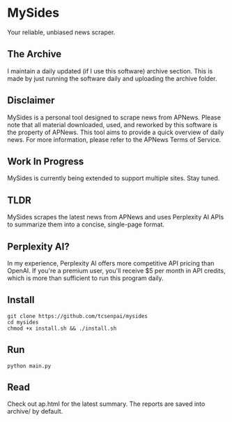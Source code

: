# MySides

 Your reliable, unbiased news scraper. 

## The Archive

I maintain a daily updated (if I use this software) archive section. This is made by just running the software daily and uploading the archive folder.

## Disclaimer

MySides is a personal tool designed to scrape news from APNews. Please note that all material downloaded, used, and reworked by this software is the property of APNews. This tool aims to provide a quick overview of daily news. For more information, please refer to the APNews Terms of Service.

## Work In Progress

MySides is currently being extended to support multiple sites.
Stay tuned.

## TLDR

MySides scrapes the latest news from APNews and uses Perplexity AI APIs to summarize them into a concise, single-page format.

## Perplexity AI?

In my experience, Perplexity AI offers more competitive API pricing than OpenAI. If you're a premium user, you'll receive $5 per month in API credits, which is more than sufficient to run this program daily.

## Install

    git clone https://github.com/tcsenpai/mysides
    cd mysides
    chmod +x install.sh && ./install.sh

## Run

    python main.py

## Read

Check out ap.html for the latest summary. The reports are saved into archive/ by default.
